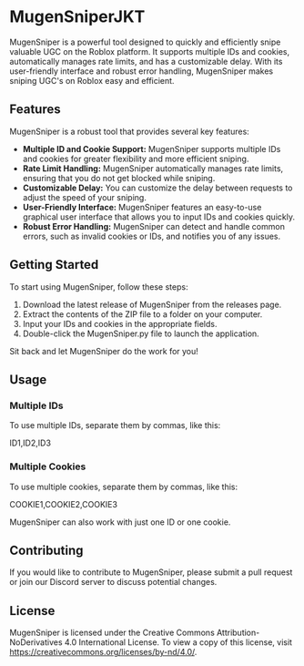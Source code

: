 # MugenSniperJKT
MugenSniper is a powerful tool designed to quickly and efficiently snipe valuable UGC on the Roblox platform. It supports multiple IDs and cookies, automatically manages rate limits, and has a customizable delay. With its user-friendly interface and robust error handling, MugenSniper makes sniping UGC's on Roblox easy and efficient.

## Features

MugenSniper is a robust tool that provides several key features:

- **Multiple ID and Cookie Support:** MugenSniper supports multiple IDs and cookies for greater flexibility and more efficient sniping.
- **Rate Limit Handling:** MugenSniper automatically manages rate limits, ensuring that you do not get blocked while sniping.
- **Customizable Delay:** You can customize the delay between requests to adjust the speed of your sniping.
- **User-Friendly Interface:** MugenSniper features an easy-to-use graphical user interface that allows you to input IDs and cookies quickly.
- **Robust Error Handling:** MugenSniper can detect and handle common errors, such as invalid cookies or IDs, and notifies you of any issues.

## Getting Started

To start using MugenSniper, follow these steps:

1. Download the latest release of MugenSniper from the releases page.
2. Extract the contents of the ZIP file to a folder on your computer.
3. Input your IDs and cookies in the appropriate fields.
4. Double-click the MugenSniper.py file to launch the application.

Sit back and let MugenSniper do the work for you!

## Usage

### Multiple IDs

To use multiple IDs, separate them by commas, like this:

ID1,ID2,ID3


### Multiple Cookies

To use multiple cookies, separate them by commas, like this:

COOKIE1,COOKIE2,COOKIE3


MugenSniper can also work with just one ID or one cookie.

## Contributing

If you would like to contribute to MugenSniper, please submit a pull request or join our Discord server to discuss potential changes.

## License

MugenSniper is licensed under the Creative Commons Attribution-NoDerivatives 4.0 International License. To view a copy of this license, visit https://creativecommons.org/licenses/by-nd/4.0/.
